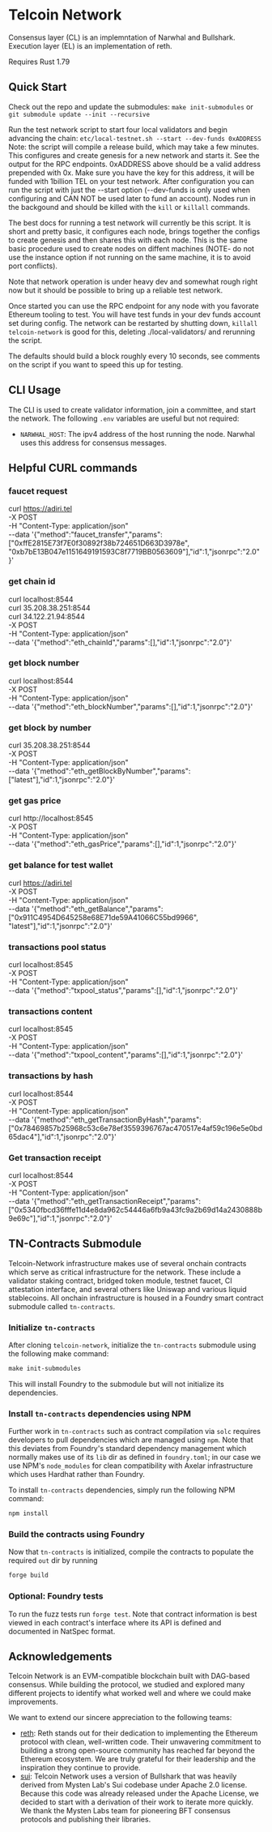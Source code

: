 # Telcoin Network

Consensus layer (CL) is an implemntation of Narwhal and Bullshark.
Execution layer (EL) is an implementation of reth.

Requires Rust 1.79


## Quick Start

Check out the repo and update the submodules:
```make init-submodules``` or ```git submodule update --init --recursive```

Run the test network script to start four local validators and begin advancing the chain:
```etc/local-testnet.sh --start --dev-funds 0xADDRESS```
Note: the script will compile a release build, which may take a few minutes.
This configures and create genesis for a new network and starts it.  See the output for the RPC endpoints.
0xADDRESS above should be a valid address prepended with 0x.  Make sure you have the key for this address,
it will be funded with 1billion TEL on your test network.  After configuration you can run the script with
just the --start option (--dev-funds is only used when configuring and CAN NOT be used later to fund
an account).  Nodes run in the backgound and should be killed with the ```kill``` or ```killall``` commands.

The best docs for running a test network will currently be this script.  It is short and pretty basic,
it configures each node, brings together the configs to create genesis and then shares this with each node.
This is the same basic procedure used to create nodes on diffent machines (NOTE- do not use the instance
option if not running on the same machine, it is to avoid port conflicts).

Note that network operation is under heavy dev and somewhat rough right now but it should be possible to
bring up a reliable test network.

Once started you can use the RPC endpoint for any node with you favorate Ethereum tooling to test.
You will have test funds in your dev funds account set during config.  The network can be restarted
by shutting down, ```killall telcoin-network``` is good for this, deleting ./local-validators/ and
rerunning the script.

The defaults should build a block roughly every 10 seconds, see comments on the script if you want to
speed this up for testing.


## CLI Usage

The CLI is used to create validator information, join a committee, and start the network. The following `.env` variables are useful but not required:

- `NARWHAL_HOST`: The ipv4 address of the host running the node. Narwhal uses this address for consensus messages.

## Helpful CURL commands

### faucet request

curl https://adiri.tel \
-X POST \
-H "Content-Type: application/json" \
--data '{"method":"faucet_transfer","params":["0xffE2815E73f7E0f30892f38b724651D663D3978e", "0xb7bE13B047e1151649191593C8f7719BB0563609"],"id":1,"jsonrpc":"2.0" }'

### get chain id

curl localhost:8544 \
curl 35.208.38.251:8544 \
curl 34.122.21.94:8544 \
-X POST \
-H "Content-Type: application/json" \
--data '{"method":"eth_chainId","params":[],"id":1,"jsonrpc":"2.0"}'

### get block number

curl localhost:8544 \
-X POST \
-H "Content-Type: application/json" \
--data '{"method":"eth_blockNumber","params":[],"id":1,"jsonrpc":"2.0"}'

### get block by number

curl 35.208.38.251:8544 \
-X POST \
-H "Content-Type: application/json" \
--data '{"method":"eth_getBlockByNumber","params":["latest"],"id":1,"jsonrpc":"2.0"}'

### get gas price

curl http://localhost:8545 \
-X POST \
-H "Content-Type: application/json" \
--data '{"method":"eth_gasPrice","params":[],"id":1,"jsonrpc":"2.0"}'

### get balance for test wallet

curl https://adiri.tel \
-X POST \
-H "Content-Type: application/json" \
--data '{"method":"eth_getBalance","params":["0x911C4954D645258e68E71de59A41066C55bd9966", "latest"],"id":1,"jsonrpc":"2.0"}'

### transactions pool status

curl localhost:8545 \
-X POST \
-H "Content-Type: application/json" \
--data '{"method":"txpool_status","params":[],"id":1,"jsonrpc":"2.0"}'

### transactions content

curl localhost:8545 \
-X POST \
-H "Content-Type: application/json" \
--data '{"method":"txpool_content","params":[],"id":1,"jsonrpc":"2.0"}'

### transactions by hash

curl localhost:8544 \
-X POST \
-H "Content-Type: application/json" \
--data '{"method":"eth_getTransactionByHash","params":["0x78469857b25968c53c6e78ef3559396767ac470517e4af59c196e5e0bd65dac4"],"id":1,"jsonrpc":"2.0"}'

### Get transaction receipt

curl localhost:8544 \
 -X POST \
 -H "Content-Type: application/json" \
 --data '{"method":"eth_getTransactionReceipt","params": ["0x5340fbcd36fffe11d4e8da962c54446a6fb9a43fc9a2b69d14a2430888b9e69c"],"id":1,"jsonrpc":"2.0"}'

## TN-Contracts Submodule

Telcoin-Network infrastructure makes use of several onchain contracts which serve as critical infrastructure for the network. These include a validator staking contract, bridged token module, testnet faucet, CI attestation interface, and several others like Uniswap and various liquid stablecoins. All onchain infrastructure is housed in a Foundry smart contract submodule called `tn-contracts`.

### Initialize `tn-contracts`

After cloning `telcoin-network`, initialize the `tn-contracts` submodule using the following make command:

```makefile
make init-submodules
```

This will install Foundry to the submodule but will not initialize its dependencies.

### Install `tn-contracts` dependencies using NPM

Further work in `tn-contracts` such as contract compilation via `solc` requires developers to pull dependencies which are managed using `npm`. Note that this deviates from Foundry's standard dependency management which normally makes use of its `lib` dir as defined in `foundry.toml`; in our case we use NPM's `node_modules` for clean compatibility with Axelar infrastructure which uses Hardhat rather than Foundry.

To install `tn-contracts` dependencies, simply run the following NPM command:

```bash
npm install
```

### Build the contracts using Foundry

Now that `tn-contracts` is initialized, compile the contracts to populate the required `out` dir by running

```bash
forge build
```

### Optional: Foundry tests

To run the fuzz tests run `forge test`. Note that contract information is best viewed in each contract's interface where its API is defined and documented in NatSpec format.


## Acknowledgements

Telcoin Network is an EVM-compatible blockchain built with DAG-based consensus.
While building the protocol, we studied and explored many different projects to identify what worked well and where we could make improvements.

We want to extend our sincere appreciation to the following teams:
- [reth](https://github.com/paradigmxyz/reth): Reth stands out for their dedication to implementing the Ethereum protocol with clean, well-written code. Their unwavering commitment to building a strong open-source community has reached far beyond the Ethereum ecosystem. We are truly grateful for their leadership and the inspiration they continue to provide.
- [sui](https://github.com/MystenLabs/sui): Telcoin Network uses a version of Bullshark that was heavily derived from Mysten Lab's Sui codebase under Apache 2.0 license. Because this code was already released under the Apache License, we decided to start with a derivation of their work to iterate more quickly. We thank the Mysten Labs team for pioneering BFT consensus protocols and publishing their libraries.
